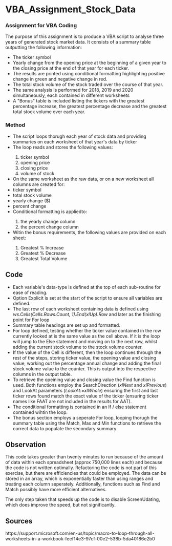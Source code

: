 # VBA_Assignment_Stock_Data

<h3>Assignment for VBA Coding</h3>

<p>The purpose of this assignment is to produce a VBA script to analyse three years of generated stock market data. It consists of a summary table outputting the following information:</p><ul>
  <li>The ticker symbol</li>
  <li>Yearly change from the opening price at the beginning of a given year to the closing price at the end of that year for each ticker.</li>
  <li>The results are printed using conditional formatting highlighting positive change in green and negative change in red.</li>
  <li>The total stock volume of the stock traded over the course of that year.</li>
  <li>The same analysis is performed for 2018, 2019 and 2020 simultaneously, each contained in different worksheets</li>
  <li>A "Bonus" table is included listing the tickers with the greatest percentage increase, the greatest percentage decrease and the greatest total stock volume over each year.</li></ul>

<h3>Method</h3><ul>
  <li>The script loops thorugh each year of stock data and providing summaries on each worksheet of that year's data by ticker</li>
  <li>The loop reads and stores the following values:</li><ol>
      <li>ticker symbol</li>
      <li>opening price</li>
      <li>closing price</li>
      <li>volume of stock</li></ol>
  <li>On the same worksheet as the raw data, or on a new worksheet all columns are created for:</li></ol>
      <li>ticker symbol</li>
      <li>total stock volume</li>
      <li>yearly change ($)</li>
      <li>percent change</li></ol>
 <li>Conditional formatting is appliedto:</li><ol>
      <li>the yearly change column</li>
      <li>the percent change column</li></ol>
 <li>Witin the bonus requirements, the following values are provided on each sheet:</li><ol>
       <li>Greatest % Increase</li>
       <li>Greatest % Decrease</li>
       <li>Greatest Total Volume</li></ol></ul>

  <h2>Code</h2><ul>
    <li>Each variable's data-type is defined at the top of each sub-routine for ease of reading.</li>
    <li>Option Explicit is set at the start of the script to ensure all variables are defined.</li>
    <li>The last row of each worksheet containing data is defined using <i>ws.Cells(Cells.Rows.Count, 1).End(xlUp).Row</i> and later as the finishing point for For loop</li>
    <li>Summary table headings are set up and formatted.</li>
    <li>For loop defined, testing whether the ticker value contained in the row currently looked at is the same value as the cell above. If it is the loop will jump to the Else statement and moving on to the next row, whilst  adding the current stock volume to the stock volume counter.</li>
    <li>If the value of the Cell is different, then the loop continues through the rest of the steps, storing ticker value, the opening value and closing value, working out the percentage annual change and adding the final stock volume value to the counter. This is output into the respective columns in the output table.</li>
    <li>To retrieve the opeining value and closing value the Find function is used. Both functions employ the SearchDirection (<i>xlNext</i> and <i>xlPrevious</i>) and LookAt parameters (<i>LookAt:=xlWhole</i>) ensuring the first and last ticker rows found match the exact value of the ticker (ensuring ticker names like FAAT are not included in the results for AAT). </li>
    <li>The conditional formatting is contained in an If / else statement contained wihtin the loop.</li>
    <li>The bonus section employs a seperate For loop, looping thorugh the summary table using the Match, Max and Min functions to retrieve the correct data to populate the secondary summary</li></ul>

<h2>Observation</h2>

<p>This code takes greater than twenty minutes to run because of the amount of data within each spreadsheet (approx 750,000 lines each) and because the code is not written optimally. Refactoring the code is not part of this exercise, but there are efficiencies that could be employed. The data can be stored in an array, which is exponentially faster than using ranges and treating each column seperately. Additionally, functions such as Find and Match possibly have more efficient alternatives.</p>
<p>The only step taken that speeds up the code is to disable ScreenUdating, which does improve the speed, but not significantly.</p>

<h2>Sources</h2>
https://support.microsoft.com/en-us/topic/macro-to-loop-through-all-worksheets-in-a-workbook-feef14e3-97cf-00e2-538b-5da40186e2b0

